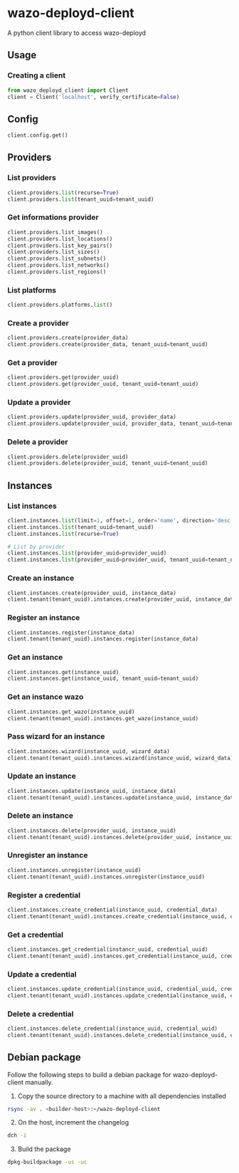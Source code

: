 # wazo-deployd-client

A python client library to access wazo-deployd

## Usage

### Creating a client

```python
from wazo_deployd_client import Client
client = Client('localhost', verify_certificate=False)
```

## Config

```python
client.config.get()
```

## Providers

### List providers

```python
client.providers.list(recurse=True)
client.providers.list(tenant_uuid=tenant_uuid)
```

### Get informations provider

```python
client.providers.list_images()
client.providers.list_locations()
client.providers.list_key_pairs()
client.providers.list_sizes()
client.providers.list_subnets()
client.providers.list_networks()
client.providers.list_regions()
```

### List platforms

```python
client.providers.platforms.list()
```

### Create a provider

```python
client.providers.create(provider_data)
client.providers.create(provider_data, tenant_uuid=tenant_uuid)
```

### Get a provider

```python
client.providers.get(provider_uuid)
client.providers.get(provider_uuid, tenant_uuid=tenant_uuid)
```

### Update a provider

```python
client.providers.update(provider_uuid, provider_data)
client.providers.update(provider_uuid, provider_data, tenant_uuid=tenant_uuid)
```

### Delete a provider

```python
client.providers.delete(provider_uuid)
client.providers.delete(provider_uuid, tenant_uuid=tenant_uuid)
```

## Instances

### List instances

```python
client.instances.list(limit=1, offset=1, order='name', direction='desc')
client.instances.list(tenant_uuid=tenant_uuid)
client.instances.list(recurse=True)

# List by provider
client.instances.list(provider_uuid=provider_uuid)
client.instances.list(provider_uuid=provider_uuid, tenant_uuid=tenant_uuid)
```

### Create an instance

```python
client.instances.create(provider_uuid, instance_data)
client.tenant(tenant_uuid).instances.create(provider_uuid, instance_data)
```

### Register an instance

```python
client.instances.register(instance_data)
client.tenant(tenant_uuid).instances.register(instance_data)
```

### Get an instance

```python
client.instances.get(instance_uuid)
client.instances.get(instance_uuid, tenant_uuid=tenant_uuid)
```

### Get an instance wazo

```python
client.instances.get_wazo(instance_uuid)
client.tenant(tenant_uuid).instances.get_wazo(instance_uuid)
```

### Pass wizard for an instance

```python
client.instances.wizard(instance_uuid, wizard_data)
client.tenant(tenant_uuid).instances.wizard(instance_uuid, wizard_data)
```

### Update an instance

```python
client.instances.update(instance_uuid, instance_data)
client.tenant(tenant_uuid).instances.update(instance_uuid, instance_data)
```

### Delete an instance

```python
client.instances.delete(provider_uuid, instance_uuid)
client.tenant(tenant_uuid).instances.delete(provider_uuid, instance_uuid)
```

### Unregister an instance

```python
client.instances.unregister(instance_uuid)
client.tenant(tenant_uuid).instances.unregister(instance_uuid)
```

### Register a credential

```python
client.instances.create_credential(instance_uuid, credential_data)
client.tenant(tenant_uuid).instances.create_credential(instance_uuid, credential_data)
```

### Get a credential

```python
client.instances.get_credential(instancr_uuid, credential_uuid)
client.tenant(tenant_uuid).instances.get_credential(instance_uuid, credential_uuid)
```

### Update a credential

```python
client.instances.update_credential(instance_uuid, credential_uuid, credential_data)
client.tenant(tenant_uuid).instances.update_credential(instance_uuid, credential_uuid, credential_data)
```

### Delete a credential

```python
client.instances.delete_credential(instance_uuid, credential_uuid)
client.tenant(tenant_uuid).instances.delete_credential(instance_uuid, credential_uuid)
```

## Debian package

Follow the following steps to build a debian package for wazo-deployd-client manually.

1. Copy the source directory to a machine with all dependencies installed

```sh
rsync -av . <builder-host>:~/wazo-deployd-client
```

2. On the host, increment the changelog

```sh
dch -i
```

3. Build the package

```sh
dpkg-buildpackage -us -uc
```
